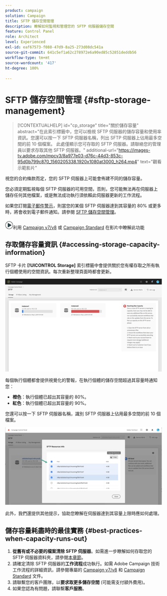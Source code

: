 ```yaml
---
product: campaign
solution: Campaign
title: SFTP 儲存空間管理
description: 瞭解如何監視和管理您的 SFTP 伺服器儲存空間
feature: Control Panel
role: Architect
level: Experienced
exl-id: eaf67573-f088-47d9-8a25-273d08dc541a
source-git-commit: 641c5ef1a62c278972e6a90ed85c52851deddb56
workflow-type: tm+mt
source-wordcount: '417'
ht-degree: 100%

---
```


# SFTP 儲存空間管理 {#sftp-storage-management}

>[!CONTEXTUALHELP]
>id="cp_storage"
>title="關於儲存容量"
>abstract="在此索引標籤中，您可以檢視 SFTP 伺服器的儲存容量和使用率資訊。您還可以按一下 SFTP 伺服器名稱，列出 SFTP 伺服器上佔用最多空間的前 10 個檔案。 此處僅顯示您可存取的 SFTP 伺服器。請聯絡您的管理員以要求存取其他 SFTP 伺服器。"
>additional-url="https://images-tv.adobe.com/mpcv3/8a977e03-d76c-44d3-853c-95d0b799c870_1560205338.1920x1080at3000_h264.mp4" text="觀看示範影片"

視您的合約條款而定，您的 SFTP 伺服器上可能會佈建不同的儲存容量。

您必須定期監視每個 SFTP 伺服器的可用空間，否則，您可能無法再在伺服器上儲存任何其他檔案，或是無法成功執行須依賴此伺服器更新的工作流程。

如果您訂閱[電子郵件警示](../../performance-monitoring/using/email-alerting.md)，則當您的某個 SFTP 伺服器達到其容量的 80% 或更多時，將會收到電子郵件通知。請參閱 [SFTP 儲存空間管理](../../sftp/using/sftp-storage-management.md)。

![](assets/do-not-localize/how-to-video.png)利用 [Campaign v7/v8](https://experienceleague.adobe.com/docs/campaign-classic-learn/control-panel/sftp-management/monitoring-server-capacity.html?lang=zh-Hant) 或 [Campaign Standard](https://experienceleague.adobe.com/docs/campaign-standard-learn/control-panel/sftp-management/monitoring-server-capacity.html?lang=zh-Hant) 在影片中瞭解此功能

## 存取儲存容量資訊 {#accessing-storage-capacity-information}

SFTP 卡片 **[!UICONTROL Storage]** 索引標籤中會提供關於您有權存取之所有執行個體使用的空間資訊。每次重新整理頁面時都會更新。

![](assets/control_panel_space.png)

每個執行個體都會提供視覺化的警報，在執行個體的儲存空間超過其容量時通知您：

* **橙色**：執行個體已超出其容量的 80%。
* **紅色**：執行個體已超出其容量的 90%。

您還可以按一下 SFTP 伺服器名稱，識別 SFTP 伺服器上佔用最多空間的前 10 個檔案。

![](assets/sftp-top10.png)

此外，我們還提供其他提示，協助您瞭解在伺服器達到其容量上限時應如何處理。

## 儲存容量耗盡時的最佳實務 {#best-practices-when-capacity-runs-out}

1. **從舊有或不必要的檔案清除 SFTP 伺服器**。如需進一步瞭解如何存取您的 SFTP 伺服器資料夾，請參閱[本章節](../../sftp/using/logging-into-sftp-server.md)。
1. 請確定清除 SFTP 伺服器的&#x200B;**工作流程**&#x200B;成功執行。如需 Adobe Campaign 技術工作流程的詳細資訊，請參閱專屬的 [Campaign v7/v8](https://experienceleague.adobe.com/docs/campaign-classic/using/automating-with-workflows/advanced-management/about-technical-workflows.html?lang=zh-Hant) 和 [Campaign Standard](https://experienceleague.adobe.com/docs/campaign-standard/using/administrating/application-settings/technical-workflows.html?lang=zh-Hant) 文件。
1. 請聯繫您的客戶團隊，以&#x200B;**要求取更多儲存空間** (可能需支付額外費用)。
1. 如果您認為有問題，請聯繫&#x200B;**客戶服務**。
